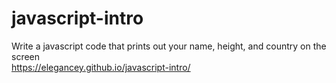 # javascript-intro
Write a javascript code that prints out your name, height, and country on the screen <br>
https://elegancey.github.io/javascript-intro/
